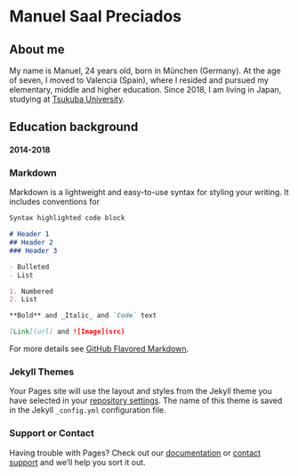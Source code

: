 # Manuel Saal Preciados

## About me
My name is Manuel, 24 years old, born in München (Germany). 
At the age of seven, I moved to Valencia (Spain), where I resided and pursued my elementary, middle and higher education.
Since 2018, I am living in Japan, studying at [Tsukuba University](https://www.tsukuba.ac.jp/en/).

## Education background
#### 2014-2018

### Markdown

Markdown is a lightweight and easy-to-use syntax for styling your writing. It includes conventions for

```markdown
Syntax highlighted code block

# Header 1
## Header 2
### Header 3

- Bulleted
- List

1. Numbered
2. List

**Bold** and _Italic_ and `Code` text

[Link](url) and ![Image](src)
```

For more details see [GitHub Flavored Markdown](https://guides.github.com/features/mastering-markdown/).

### Jekyll Themes

Your Pages site will use the layout and styles from the Jekyll theme you have selected in your [repository settings](https://github.com/saalpreciados/saalpreciados.portfolio/settings). The name of this theme is saved in the Jekyll `_config.yml` configuration file.

### Support or Contact

Having trouble with Pages? Check out our [documentation](https://docs.github.com/categories/github-pages-basics/) or [contact support](https://support.github.com/contact) and we’ll help you sort it out.
